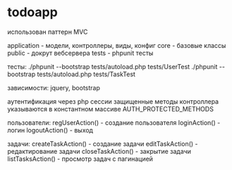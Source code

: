 # todoapp

использован паттерн MVC

application - модели, контроллеры, виды, конфиг
core - базовые классы
public - докрут вебсервера
tests - phpunit тесты

тесты:
./phpunit --bootstrap tests/autoload.php tests/UserTest
./phpunit --bootstrap tests/autoload.php tests/TaskTest

зависимости: jquery, bootstrap

аутентификация через php сессии
защищенные методы контроллера указываются в константном массиве AUTH_PROTECTED_METHODS

пользователи:
regUserAction() - создание пользователя
loginAction() - логин
logoutAction() - выход

задачи:
createTaskAction() - создание задачи
editTaskAction() - редактирование задачи
closeTaskAction() - закрытие задачи
listTasksAction() - просмотр задач с пагинацией



